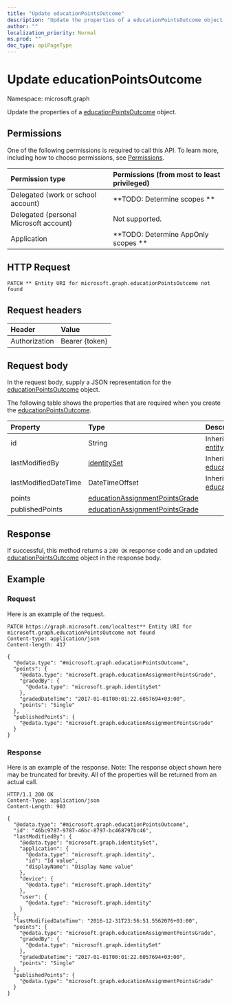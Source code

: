 ```yaml
---
title: "Update educationPointsOutcome"
description: "Update the properties of a educationPointsOutcome object."
author: ""
localization_priority: Normal
ms.prod: ""
doc_type: apiPageType
---
```


# Update educationPointsOutcome

Namespace: microsoft.graph

Update the properties of a [educationPointsOutcome](../resources/educationpointsoutcome.md) object.

## Permissions
One of the following permissions is required to call this API. To learn more, including how to choose permissions, see [Permissions](/concepts/permissions-reference.md).

|Permission type|Permissions (from most to least privileged)|
|:---|:---|
|Delegated (work or school account)|**TODO: Determine scopes **|
|Delegated (personal Microsoft account)|Not supported.|
|Application|**TODO: Determine AppOnly scopes **|

## HTTP Request
<!-- {
  "blockType": "ignored"
}
-->
``` http
PATCH ** Entity URI for microsoft.graph.educationPointsOutcome not found
```

## Request headers
|Header|Value|
|:---|:---|
|Authorization|Bearer {token}|

## Request body
In the request body, supply a JSON representation for the [educationPointsOutcome](../resources/educationpointsoutcome.md) object.

The following table shows the properties that are required when you create the [educationPointsOutcome](../resources/educationpointsoutcome.md).

|Property|Type|Description|
|:---|:---|:---|
|id|String| Inherited from [entity](../resources/entity.md)|
|lastModifiedBy|[identitySet](../resources/identityset.md)| Inherited from [educationOutcome](../resources/educationoutcome.md)|
|lastModifiedDateTime|DateTimeOffset| Inherited from [educationOutcome](../resources/educationoutcome.md)|
|points|[educationAssignmentPointsGrade](../resources/educationassignmentpointsgrade.md)||
|publishedPoints|[educationAssignmentPointsGrade](../resources/educationassignmentpointsgrade.md)||



## Response
If successful, this method returns a `200 OK` response code and an updated [educationPointsOutcome](../resources/educationpointsoutcome.md) object in the response body.

## Example

### Request
Here is an example of the request.
<!-- {
  "blockType": "request",
  "name": "update_educationpointsoutcome"
}
-->
``` http
PATCH https://graph.microsoft.com/localtest** Entity URI for microsoft.graph.educationPointsOutcome not found
Content-type: application/json
Content-length: 417

{
  "@odata.type": "#microsoft.graph.educationPointsOutcome",
  "points": {
    "@odata.type": "microsoft.graph.educationAssignmentPointsGrade",
    "gradedBy": {
      "@odata.type": "microsoft.graph.identitySet"
    },
    "gradedDateTime": "2017-01-01T00:01:22.6057694+03:00",
    "points": "Single"
  },
  "publishedPoints": {
    "@odata.type": "microsoft.graph.educationAssignmentPointsGrade"
  }
}
```

### Response
Here is an example of the response. Note: The response object shown here may be truncated for brevity. All of the properties will be returned from an actual call.
<!-- {
  "blockType": "response",
  "truncated": true
}
-->
``` http
HTTP/1.1 200 OK
Content-Type: application/json
Content-Length: 903

{
  "@odata.type": "#microsoft.graph.educationPointsOutcome",
  "id": "46bc9787-9787-46bc-8797-bc468797bc46",
  "lastModifiedBy": {
    "@odata.type": "microsoft.graph.identitySet",
    "application": {
      "@odata.type": "microsoft.graph.identity",
      "id": "Id value",
      "displayName": "Display Name value"
    },
    "device": {
      "@odata.type": "microsoft.graph.identity"
    },
    "user": {
      "@odata.type": "microsoft.graph.identity"
    }
  },
  "lastModifiedDateTime": "2016-12-31T23:56:51.5562076+03:00",
  "points": {
    "@odata.type": "microsoft.graph.educationAssignmentPointsGrade",
    "gradedBy": {
      "@odata.type": "microsoft.graph.identitySet"
    },
    "gradedDateTime": "2017-01-01T00:01:22.6057694+03:00",
    "points": "Single"
  },
  "publishedPoints": {
    "@odata.type": "microsoft.graph.educationAssignmentPointsGrade"
  }
}
```

